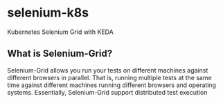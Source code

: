 # selenium-k8s
Kubernetes Selenium Grid with KEDA

## What is Selenium-Grid?
Selenium-Grid allows you run your tests on different machines against different browsers in parallel. That is, running multiple tests at the same time against different machines running different browsers and operating systems. Essentially, Selenium-Grid support distributed test execution
